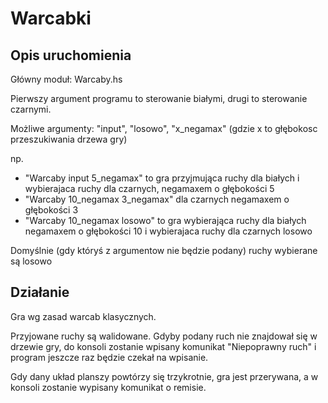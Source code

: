 # Warcabki
## Opis uruchomienia
Główny moduł: Warcaby.hs

Pierwszy argument programu to sterowanie białymi, drugi to sterowanie czarnymi.

Możliwe argumenty: "input", "losowo", "x_negamax" (gdzie x to głębokosc przeszukiwania drzewa gry)

np. 
- "Warcaby input 5_negamax" to gra przyjmująca ruchy dla białych i wybierajaca ruchy dla czarnych, negamaxem o głębokości 5
- "Warcaby 10_negamax 3_negamax"  dla czarnych negamaxem o głębokości 3
- "Warcaby 10_negamax losowo" to gra wybierająca ruchy dla białych negamaxem o głębokości 10 i wybierajaca ruchy dla czarnych losowo
	
Domyślnie (gdy któryś z argumentow nie będzie podany) ruchy wybierane są losowo

## Działanie
Gra wg zasad warcab klasycznych.

Przyjowane ruchy są walidowane. Gdyby podany ruch nie znajdował się w drzewie gry, do konsoli zostanie wpisany komunikat "Niepoprawny ruch" i program jeszcze raz będzie czekał na wpisanie.

Gdy dany układ planszy powtórzy się trzykrotnie, gra jest przerywana, a w konsoli zostanie wypisany komunikat o remisie.
